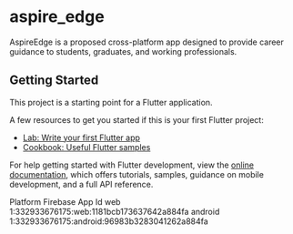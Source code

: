 # aspire_edge

AspireEdge is a proposed cross-platform app designed to provide career guidance to students, graduates, and working professionals.

## Getting Started

This project is a starting point for a Flutter application.

A few resources to get you started if this is your first Flutter project:

- [Lab: Write your first Flutter app](https://docs.flutter.dev/get-started/codelab)
- [Cookbook: Useful Flutter samples](https://docs.flutter.dev/cookbook)

For help getting started with Flutter development, view the
[online documentation](https://docs.flutter.dev/), which offers tutorials,
samples, guidance on mobile development, and a full API reference.


Platform  Firebase App Id
web       1:332933676175:web:1181bcb173637642a884fa
android   1:332933676175:android:96983b3283041262a884fa